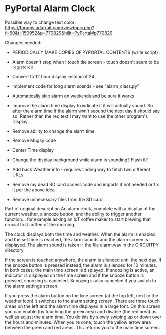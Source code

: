 PyPortal Alarm Clock
========

Possible way to change text color: https://forums.adafruit.com/viewtopic.php?f=60&t=150952&p=770829&hilit=PyPortal#p770829

Changes needed:
* PERIODICALLY MAKE COPIES OF PYPORTAL CONTENTS (write script)

* Alarm doesn't stop when I touch the screen - touch doesn't seem to be registered
* Convert to 12 hour display instead of 24
* Implement code for long alarm sounds - see "alarm_class.py"
* Automatically skip alarm on weekends and be sure it works
* Improve the alarm time display to indicate if it will actually sound. So after the alarm time if the alarm won't seound the next day it should say so. Rather than the red text I may want to use the other program's Display.
* Remove ability to change the alarm time
* Remove Mugsy code
* Center Time display
* Change the display background while alarm is sounding? Flash it?
* Add back Weather info - requires finding way to fetch two different URLs
* Remove my dead SD card access code and imports if not needed or fix it per the above idea
* Remove unnecessary files from the SD card

Part of original description
An alarm clock, complete with a display of the current weather, a snooze button, and the ability to trigger another function... for example asking an IoT coffee maker to start brewing that crucial first coffee of the morning.

The clock displays both the time and weather. When the alarm is enabled and the set time is reached, the alarm sounds and the alarm screen is displayed. The alarm sound is taken in the file alarm.wav in the CIRCUITPY directory.

If the screen is touched anywhere, the alarm is silenced until the next day. If the snooze button is pressed instead, the alarm is silenced for 10 minutes. In both cases, the main time screen is displayed. If snoozing is active, an indicator is displayed on the time screen and if the snooze button is pressed, snoozing is canceled. Snoozing is also canceled if you switch to the alarm settings screen.

If you press the alarm button on the time screen (at the top left, next to the weather icon) it switches to the alarm setting screen. There are three touch areas on the left and the alarm time displayed in a large font. On this screen you can enable (by touching the green area) and disable (the red area) as well as adjust the alarm time. You do this by slowly swiping up or down over the hours and minutes. When you're done, touch the yellow arrow area between the green and red areas. This returns you to the main time screen.